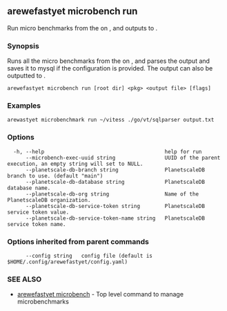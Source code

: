 ## arewefastyet microbench run

Run micro benchmarks from the <root dir> on <pkg>, and outputs to <output file>.

### Synopsis

Runs all the micro benchmarks from the <root dir> on <pkg>, and parses the output and saves it to mysql if the configuration is provided. 
The output can also be outputted to <output file>.

```
arewefastyet microbench run [root dir] <pkg> <output file> [flags]
```

### Examples

```
arewastyet microbenchmark run ~/vitess ./go/vt/sqlparser output.txt
```

### Options

```
  -h, --help                                       help for run
      --microbench-exec-uuid string                UUID of the parent execution, an empty string will set to NULL.
      --planetscale-db-branch string               PlanetscaleDB branch to use. (default "main")
      --planetscale-db-database string             PlanetscaleDB database name.
      --planetscale-db-org string                  Name of the PlanetscaleDB organization.
      --planetscale-db-service-token string        PlanetscaleDB service token value.
      --planetscale-db-service-token-name string   PlanetscaleDB service token name.
```

### Options inherited from parent commands

```
      --config string   config file (default is $HOME/.config/arewefastyet/config.yaml)
```

### SEE ALSO

* [arewefastyet microbench](arewefastyet_microbench.md)	 - Top level command to manage microbenchmarks

